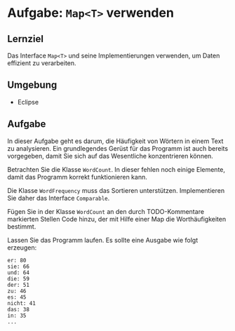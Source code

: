 # Aufgabe: `Map<T>` verwenden

## Lernziel

Das Interface `Map<T>` und seine Implementierungen verwenden, um Daten effizient zu verarbeiten.


## Umgebung

  * Eclipse


## Aufgabe

In dieser Aufgabe geht es darum, die Häufigkeit von Wörtern in einem Text zu analysieren. Ein grundlegendes Gerüst für das Programm ist auch bereits vorgegeben, damit Sie sich auf das Wesentliche konzentrieren können.

Betrachten Sie die Klasse `WordCount`. In dieser fehlen noch einige Elemente, damit das Programm korrekt funktionieren kann.

Die Klasse `WordFrequency` muss das Sortieren unterstützen. Implementieren Sie daher das Interface `Comparable`.

Fügen Sie in der Klasse `WordCount` an den durch TODO-Kommentare markierten Stellen Code hinzu, der mit Hilfe einer Map die Worthäufigkeiten bestimmt.

Lassen Sie das Programm laufen. Es sollte eine Ausgabe wie folgt erzeugen:

    er: 80
    sie: 66
    und: 64
    die: 59
    der: 51
    zu: 46
    es: 45
    nicht: 41
    das: 38
    in: 35
    ...
 
